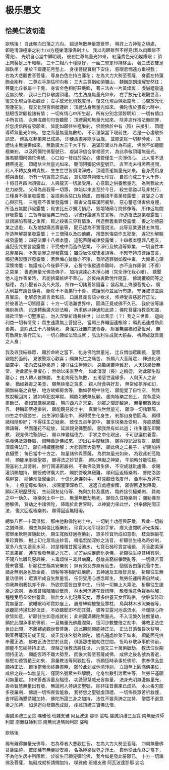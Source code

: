 # 极乐愿文

## 恰美仁波切造

欸瑪後！
自此朝向日落之方向，
越過無數無量眾世界，
稍許上方神聖之境處，
即是清淨極樂之剎土(xi方極樂清淨佛剎土)。
我以肉眼雖然不得見(我以肉眼雖不得見)，
光明自心當中鮮明現，
彼剎世尊無量光如來，
紅蓮寶色光明燦耀眼；
頂上肉髻足上千輻輪，
三十二相八十種隨好，
一面二臂定印持缽盂，
著三法衣雙足跏趺坐；
坐於千瓣蓮花月墊上，
身後菩提寶樹下安住，
慈眼悲憫遠方垂視我；
右為大悲觀世音菩薩，
尊身白色左持白蓮花；
左為大力大勢至菩薩，
身藍左持蓮飾金剛杵，
二尊右手施怙印向我；
三大主尊猶如須彌山，
魏巍朗朗燦耀安然住；
菩薩比丘眷屬十千億，
身皆金色相好莊嚴飾，
著三法衣一片黃燦燦；
虔誠禮敬遠近無別故，
我以三門恭敬虔頂禮。
怙主法身無量光如來，
右手放光化現觀世音，
復又化現百俱胝觀音；
左手放光化現救度母，
復又化現百俱胝度母；
心間放光化現蓮花生，
復又化現百俱胝蓮師；
頂禮法身無量光如來。
佛陀恆於晝夜六時中，
慈眼恆常顧視諸有情；
一切有情心中所生起，
所有分別念頭皆明知；
一切有情口中所言語，
永無混雜句句皆聽聞；
頂禮遍知無量光如來。
除非造作捨法無間罪，
於您虔信所有發願者，
皆能如願往生極樂剎，
佛說佛於中有（陰）來接引，
頂禮導師無量光如來。
您之壽量無量無數劫，
不示涅槃當下現前住，
若是一心虔敬祈請您，
佛說除非業果已成熟，
即便壽盡亦能享百歲，
並能遣除一切非時死，
頂禮怙主無量壽如來。
無數廣大三千大千界，
遍滿珍寶以作為布施，
佛說不如聽聞極樂剎，
以及阿彌陀佛聖號已，
虔誠淨信合掌福德大，
為此恭敬頂禮無量光。
誰若聽聞阿彌陀佛號，
心口如一發自於深心，
儘管僅生一次淨信心，
此人當不退轉菩提道，
頂禮怙主無量光如來。
聽聞阿彌佗佛聖號已，
直至尚未得證菩提間，
此人不轉女身轉貴族，
生生世世皆俱清淨戒，
頂禮善逝無量光如來。
自身受用身體與善根，
所有一切實質之供品，
意幻吉祥物徵七珍寶，
自然而成三千大千界，
十億日月四洲須彌山，
人與龍天一切諸受用，
心意取之供養無量光，
為利我故大悲力納受。
父母為首我等一切眾，
無始以來直至於今日，
殺生偷盜以及非梵行，
三種身不善業發露懺；
妄語兩舌惡口及綺語，
四種語不善業發露懺；
貪婪之心害心與邪見，
三種意不善業發露懺；
殺害父母羅漢阿阇黎，
惡心蓄意傷害佛身體，
所造五無間罪發露懺；
殺害比丘沙彌污損尼，
毀壞塔廟寺院佛像等，
所作近無間罪發露懺；
三寶寺廟經典三所依，
以彼作證違背誓言等，
所造捨法惡業發露懺；
誹謗誣陷菩薩之重罪，
較之殺害三界有情重，
所造無義重罪發露懺；
善之功德惡業之過患，
以及地獄痛苦壽量等，
聞已認為不實僅說法，
此等惡業更甚五無間，
所造無解惡業發露懺；
十三僧殘以及四他勝，
捨墮別悔惡作五犯聚，
違犯別解脫戒發露懺；
四惡法罪十八根本墮，
違犯菩薩戒律發露懺；
十四根本墮罪八粗支，
違犯密咒誓言發露懺；
不受戒律而造作惡業，
不淨行及飲酒等罪業，
一切自性本惡罪業與，
不知是罪之罪發露懺；
雖受皈依戒律灌頂等，
不知守持戒律護誓言，
觸犯佛製墮罪發露懺；
若無悔心雖懺亦不淨，
昔所造罪猶如腹中毒，
大慚畏心深深懊悔懺；
無護戒心今後罪不淨，
心誓今後縱遇命難時，
亦不造作顛倒（不善）之惡業；
善逝無量光佛及佛子，
加持速達心本淨心續（完全淨化我心續）。
聽聞他人造作善業時，
若能捨棄嫉妒不善心，
於彼由衷歡悅作隨喜，
佛說獲彼同等之福德，
為此聖者以及凡夫眾，
所作一切諸善皆隨喜；
發起無上殊勝菩提心，
廣大利益有請皆隨喜，
斷除十不善業行十善，
救護他命並且行布施，
守護戒律並說真實語，
化解怨仇直言柔和語，
口說具義言語少欲求，
修持愛與慈悲行正法，
於彼善法一切皆隨喜；
十方一切浩瀚世界中，
圓滿正覺成佛不久已，
我於彼等諸佛前祈請，
迅速轉動廣大妙法輪，
祈求佛以神通知此請；
佛陀菩薩持教善知識，
諸欲涅槃一切聖眾前，
勿入涅槃祈請長住世；
以此表示（？）我之三世善，
迴向利益一切有情衆；
眾生速證無上菩提已，
當願三界輪迴連根除；
願我迅速成熟此善業，
息除此生十八種橫死，
身強力壯無病盛青春，
財富無盡猶如夏恆河，
無有敵魔仇害行正法，
一切心願如法皆成就；
弘法利生成就大饒益，
祈願成就具義之人身；

我及與我結緣眾，
願於命終之當下，
化身佛陀無量光，
比丘僧伽眾圍繞，
聖眾親臨於面前，
見彼聖眾心歡喜；
願無死亡之痛苦，
祈願八大菩薩眾，
神通化現臨空中，
指向去往極樂道；
接引往生極樂剎，
惡趣痛苦極難忍，
人天快樂皆無常，
對此願生畏懼心；
無始以來直至今，
如此漫漫（長）之輪迴，
對此願生厭離心；
由人轉人雖殊勝，
生老病死苦無數，
五濁惡世違緣多，
人與天人之安樂，
猶如雜毒之美食，
願無絲毫之貪求；
親人財食與好友，
無常如夢亦如幻，
願無絲毫之貪戀，
地方故鄉房舍等，
猶如夢境中住宅，
願能覺了自性空，
無性故脫輪回海；
猶如命犯脫牢獄，
願能如彼無反顧，
趨向極樂之剎土，
貪執愛染盡斷已，
猶如鷲鷹脫網羅，
朝向西方之天空，
剎那之間即越過，
無量無數諸世界，
轉瞬即至極樂剎，
願能親見彼土中，
真實住世無量光，
願淨一切諸罪障，
四生之中最勝生，
出生淨妙蓮花中，
願得受生化身生，
剎那自身悉圓滿，
願得諸相隨形好；
不得往生之疑慮，
致使五百年當中，
雖享快樂及受用，
亦能聽聞佛語聲，
然而蓮花不綻放，
延誤親見佛聖顏，
願我無有如此過；
往生蓮花即開敷，
親見佛陀聖顏已，
願以神變福德力，
手掌之中化現出，
不可思議供養雲，
供養佛及眾眷屬，
爾時善逝佛如來，
即出右手摩我頂，
願得授記證菩提；
聽聞深廣佛法已，
願自相續獲勝解；
大悲觀音大勢至，
願此佛之二長子，
祈賜加持哀攝受；
每日當中十方之，
無量諸佛與菩薩，
為供無量光如來，
為觀此剎蒞臨時，
願能承事彼聖眾，
願得法之妙甘露，
願以無礙之神變，
午前時分能往趨，
現喜剎土具德剎，
妙行圓滿密嚴剎，
不動佛及寶生佛，
不空成就毗盧佛，
求賜灌頂賜加持，
賜授戒律廣大供，
願於傍晚無艱難，
順利回返極樂剎，
普陀洛迦楊柳宮，
妙拂州及鄔金剎，
十億化身佛剎中，
拜見觀音救度母，
金剛手及蓮花生，
十億聖尊如海供，
求賜灌頂深教已，
速返自處極樂國，
願得回返無阻礙，
願以天眼歷歷見，
生前親友徒侍等，
施與加持及護佑，
臨終接引極樂剎，
賢劫之中一劫久，
極樂剎土中一日，
無量無數劫無死，
願恆久住極樂剎；
彌勒佛至勝解佛，
賢劫之中諸佛陀，
降臨於此世界時，
以神變力來此世，
供奉佛陀聞正法，
復又回返極樂剎，
願得回返無阻礙。

總集八百一十萬俱胝，
那由他數佛陀剎土中，
一切剎土功德與莊嚴，
與此一切較之猶殊勝，
願生無與倫比極樂剎，
珍寶大地平坦如手掌，
廣大遼闊明淨光燦燦，
按舉柔軟輕彈隨起伏，
願生寬敞舒適極樂剎，
眾多珍寶所成如意樹，
枝葉錦緞花果珍寶飾，
樹上幻化眾鳥出妙音，
鳴唱宏闊深妙之法音，
祈願往生極為奇妙剎，
眾多八支功德香水河，
如是種種甘露浴池水，
七寶石梯珍寶宮墻繞，
芳香甜美蓮花具果實，
蓮花散發無量之光芒，
光芒尖端嚴飾化身佛，
祈願往生極其稀有剎，
不聞八無暇及惡趣聲，
五毒煩惱三毒與病魔，
怨敵貧窮紛爭戰亂等，
一切痛苦音聲未曾聞，
祈願往生極其安樂剎；
無有男女亦無有胎生，
個個皆由蓮花苞中生，
諸身無別身色皆金黃，
頂髻等等相好莊嚴飾，
五神通及五眼皆具足，
祈願往生無量功德剎；
眾寶所成自生無量宮，
任何受用心想念即生，
無勞任運所需自然成，
你我無別我執亦不存，
所欲供雲皆由掌中生，
行持一切無上大乘法，
祈願往生諸樂之源剎，
香風普降陣陣妙華雨，
林木河流蓮花皆恆時，
散發悅意色聲香味觸，
種種受用朵朵供養雲，
雖無女人化現眾天女，
眾多供養天女恆時供，
欲駐留時珍寶無量宮，
欲睡眠時珍寶妙座上，
層層絲綢被墊及靠枕，
鳥與林木水流樂器等，
欲聽聞時揚起妙法音，
不欲聽聞即不聞其聲，
彼等甘露河池溪流水，
冷暖隨心所欲皆如意，
祈願往生如意成就剎；
此剎圓滿佛陀無量光，
不入涅槃久住無量劫，
願於此間承事於佛前，
一旦無量光佛趣涅槃，
恆河沙數雙倍之劫中，
佛教正法住世於此間，
不離補處觀世音菩薩，
於此期間願能持正法，
正法日落黃昏次黎明，
觀音菩薩現前成正覺，
成正覺後名號為佛陀，
勝光遍處妙聚王如來，
願能面見供奉聞正法，
佛教正法住世於此間，
俱胝那由他劫住世間，
恆時恭敬承事於佛前，
願能不忘總持持正法，
涅槃之後教法將住世，
六億又三十萬俱胝劫，
教法住世期間持正法，
願能恆時不離大勢至，
而後大勢至菩薩成佛，
成佛之後名號為善逝，
極堅功德寶積王如來，
壽量教法等同觀世音，
祈願恆時承事於佛前，
供奉供品並願持正法，
爾後當我命終壽盡時，
願於此剎或他清淨剎，
立證無上圓滿佛果位，
成佛之後一如無量光，
僅聞名號眾生熟解脫，
化身無數引渡眾生等，
無勞任運願利無量眾。
如來善逝壽量及福德，
功德智慧威光皆無量，
法身光明無邊無量光，
壽命智慧無量出有壞，
無論何人持誦您聖號，
除非往昔業果已成熟，
水火毒刃部多夜羅剎，
佛說一切怖畏皆能救，
我持您之聖號虔頂禮，
一切怖畏眾苦祈救護，
吉祥圓滿懇請賜加持，
佛陀所證三身之加持，
法性不變真諦之加持，
僧眾不退意樂之加持，
如是迴向發願悉成就，
虔誠頂禮三寶佛法僧。

虔誠頂禮三至寶
喋雅他 班雜支雅 阿瓦波達 那耶 娑哈
虔誠頂禮三至寶
南無曼殊師利耶 南無蘇師利耶 南無烏達瑪師利耶 娑哈

欸瑪後

稀有難得無量光佛尊，
右為尊者大悲觀世音，
左為大力大勢至菩薩，
四周無量佛菩薩圍繞，
彼即稀有無量妙安樂，
名為極樂世界之淨土，
自他從此命終之當下，
不為他生居中所阻斷，
於彼生已願見彌陀佛，
我今如是發此誓願已，
十方一切諸佛及菩薩，
無礙成就祈請賜加持，
喋雅他 班雜支雅 阿瓦波達那耶 娑哈
